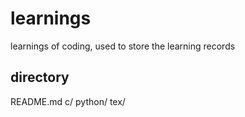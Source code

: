 # learnings
learnings of coding, used to store the learning records

## directory

README.md
c/
python/
tex/